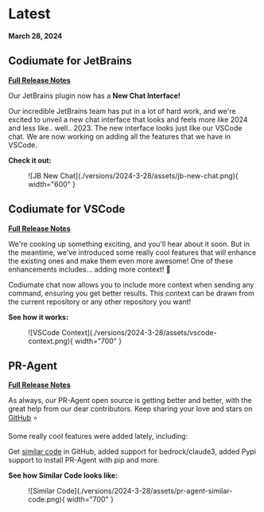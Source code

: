 # Latest
**March 28, 2024**

## Codiumate for JetBrains

**[Full Release Notes](./versions/2024-3-28/codiumate-jb.md)**

Our JetBrains plugin now has a **New Chat Interface!**

Our incredible JetBrains team has put in a lot of hard work, and we're excited to unveil a new chat interface that looks and feels more like 2024 and less like.. well.. 2023. The new interface looks just like our VSCode chat. We are now working on adding all the features that we have in VSCode.

**Check it out:**

<figure markdown="1">
![JB New Chat](./versions/2024-3-28/assets/jb-new-chat.png){ width="600" }
</figure>


## Codiumate for VSCode

**[Full Release Notes](./codiumate-vscode.md)**

We're cooking up something exciting, and you'll hear about it soon. But in the meantime, we've introduced some really cool features that will enhance the existing ones and make them even more awesome! One of these enhancements includes... adding more context! 🍾

Codiumate chat now allows you to include more context when sending any command, ensuring you get better results. This context can be drawn from the current repository or any other repository you want!

**See how it works:**

<figure markdown="1">
![VSCode Context](./versions/2024-3-28/assets/vscode-context.png){ width="700" }
</figure>



## PR-Agent

**[Full Release Notes](./versions/2024-3-28/pr-agent.md)**

As always, our PR-Agent open source is getting better and better, with the great help from our dear contributors. Keep sharing your love and stars on [GitHub](https://github.com/Codium-ai/pr-agent/) ⭐️

Some really cool features were added lately, including:

Get [similar code](https://pr-agent-docs.codium.ai/tools/similar_code/) in GitHub, added support for bedrock/claude3, added Pypi support to install PR-Agent with pip and more.

**See how Similar Code looks like:**

<figure markdown="1">
![Similar Code](./versions/2024-3-28/assets/pr-agent-similar-code.png){ width="700" }
</figure>


